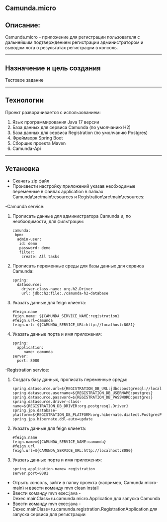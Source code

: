 Camunda.micro
---------
Описание:
---------
Camunda.micro - приложение для регистрации пользователя с
дальнейшим подтверждением регистрации администратором и выводом лога о
результатах регистрации в консоль.

---------
Назначение и цель создания
---------
Тестовое задание

----
Технологии
------
Проект разворачивается с использованием:
1. Язык программирования Java 17 версии
2. База данных для сервиса Camunda (по умолчанию H2)
3. База данных для сервиса Registration (по умолчанию Postgres)
4. Фреймворк Spring Boot
5. Сборщик проекта Maven
6. Camunda-Api


----
Установка
------

- Скачать zip файл
- Произвести настройку приложений указав необходимые переменные в файлах application в папках Camunda\src\main\resources и Registration\src\main\resources:

-Camunda service:

1. Прописать данные для администратора Camunda и, по необходимости, для фильтрации:
    ```
   camunda:
     bpm:
      admin-user:
       id: demo
       password: demo
       filter:
        create: All tasks
    ```
2. Прописать переменные среды для базы данных для сервиса Camunda:
   ```
   spring:
     datasource:
       driver-class-name: org.h2.Driver
       url: jdbc:h2:file:./camunda-h2-database

   ```
3. Указать данные для feign клиента:
   ```
   #feign.name
   feign.name: ${CAMUNDA_SERVICE_NAME:registration}
   #feign.url=camunda
   feign.url: ${CAMUNDA_SERVICE_URL:http://localhost:8081}
   ```
4. Указать данные порта и имя приложения:
      ```
   spring:
        application:
           name: camunda
   server:
        port: 8080
      ```



-Registration service:
1. Создать базу данных, прописать переменные среды:
   ```
   spring.datasource.url=${REGISTRATION_DB_URL:jdbc:postgresql://localhost:5432/user_registration}
   spring.datasource.username=${REGISTRATION_DB_USERNAME:postgres}
   spring.datasource.password=${REGISTRATION_DB_PASSWORD:postgres}
   spring.datasource.driver-class-name=${REGISTRATION_DB_DRIVER:org.postgresql.Driver}
   spring.jpa.database-platform=${REGISTRATION_DB_PLATFORM:org.hibernate.dialect.PostgresPlusDialect}
   spring.jpa.hibernate.ddl-auto=update
   ```
2. Указать данные для feign клиента:
   ```
   #feign.name
   feign.name=${CAMUNDA_SERVICE_NAME:camunda}
   #feign.url
   feign.url=${CAMUNDA_SERVICE_URL:http://localhost:8080}
   ```
3. Указать данные порта и имя приложения:
   ```
   spring.application.name= registration
   server.port=8081
   ```
- Отрыть консоль, зайти в папку проекта (например, Camunda.micro-main) и ввести команду mvn clean install
- Ввести команду mvn exec:java -Dexec.mainClass=ru.camunda.micro.Application для запуска Camunda 
- Ввести команду mvn exec:java -Dexec.mainClass=ru.camunda.registration.RegistrationApplication для запуска сервиса для регистрации
   


        
    






